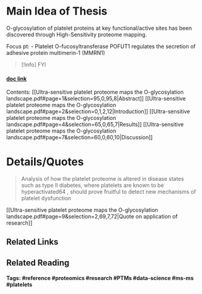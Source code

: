 # Main Idea of Thesis

O-glycosylation of platelet proteins at key functional/active sites has been discovered through High-Sensitivity proteome mapping.

Focus pt: - Platelet O-fucosyltransferase POFUT1 regulates the secretion of adhesive protein multimerin-1 (MMRN1)

> [!info] FYI
> 


#### [doc link](Ultra-sensitive%20platelet%20proteome%20maps%20the%20O-glycosylation%20landscape.pdf)
Contents: 
[[Ultra-sensitive platelet proteome maps the O-glycosylation landscape.pdf#page=1&selection=95,0,95,8|Abstract]]
[[Ultra-sensitive platelet proteome maps the O-glycosylation landscape.pdf#page=2&selection=0,1,2,12|Introduction]]
[[Ultra-sensitive platelet proteome maps the O-glycosylation landscape.pdf#page=4&selection=65,0,65,7|Results]]
[[Ultra-sensitive platelet proteome maps the O-glycosylation landscape.pdf#page=7&selection=60,0,60,10|Discussion]]


# Details/Quotes
> Analysis of how the platelet proteome is altered in disease states such as type II diabetes, where platelets are known to be hyperactivated64 , should prove fruitful to detect new mechanisms of platelet dysfunction

[[Ultra-sensitive platelet proteome maps the O-glycosylation landscape.pdf#page=9&selection=2,69,7,72|Quote on application of research]]



## Related Links

## Related Reading



#### Tags: #reference #proteomics #research #PTMs #data-science #ms-ms #platelets 
